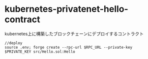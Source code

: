 # kubernetes-privatenet-hello-contract
kubernetes上に構築したブロックチェーンにデプロイするコントラクト

```terminal
//deploy
source .env; forge create --rpc-url $RPC_URL --private-key $PRIVATE_KEY src/Hello.sol:Hello
```
